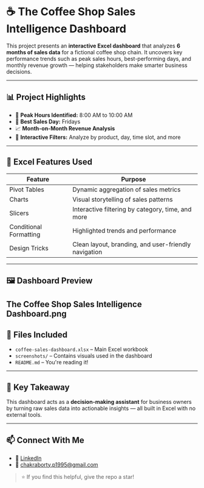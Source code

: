 # ☕ The Coffee Shop Sales Intelligence Dashboard

This project presents an **interactive Excel dashboard** that analyzes **6 months of sales data** for a fictional coffee shop chain. 
It uncovers key performance trends such as peak sales hours, best-performing days, and monthly revenue growth — helping stakeholders make smarter business decisions.

---

## 📊 Project Highlights

- 📌 **Peak Hours Identified:** 8:00 AM to 10:00 AM
- 📅 **Best Sales Day:** Fridays
- 📈 **Month-on-Month Revenue Analysis**
- 📍 **Interactive Filters:** Analyze by product, day, time slot, and more

---

## 🧰 Excel Features Used

| Feature | Purpose |
|--------|---------|
| Pivot Tables | Dynamic aggregation of sales metrics |
| Charts | Visual storytelling of sales patterns |
| Slicers | Interactive filtering by category, time, and more |
| Conditional Formatting | Highlighted trends and performance |
| Design Tricks | Clean layout, branding, and user-friendly navigation |

---

## 🖼️ Dashboard Preview

The Coffee Shop Sales Intelligence Dashboard.png
---

## 📁 Files Included

- `coffee-sales-dashboard.xlsx` – Main Excel workbook
- `screenshots/` – Contains visuals used in the dashboard
- `README.md` – You're reading it!

---

## 🚀 Key Takeaway

This dashboard acts as a **decision-making assistant** for business owners by turning raw sales data into actionable insights — all built in Excel with no external tools.

---

## 📫 Connect With Me

- 🔗 [LinkedIn](https://www.linkedin.com/in/priyajit-chakraborty-16ppc2003/)  
- 📧 chakraborty.p1995@gmail.com

> ⭐ If you find this helpful, give the repo a star!

